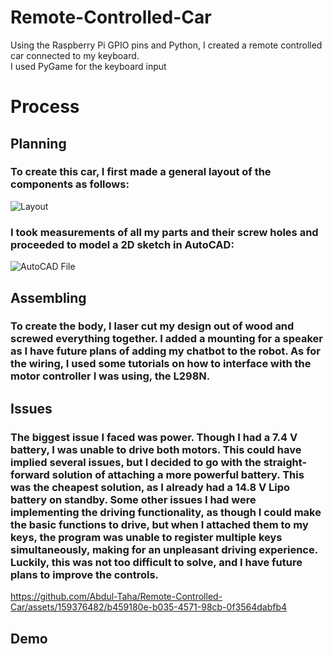 # Remote-Controlled-Car
Using the Raspberry Pi GPIO pins and Python, I created a remote controlled car connected to my keyboard.  
I used PyGame for the keyboard input
# Process
## Planning
### To create this car, I first made a general layout of the components as follows: 
![Layout](https://github.com/Abdul-Taha/Remote-Controlled-Car/assets/159376482/fcac7501-1324-468a-bbb3-0db8b3b0c474)
### I took measurements of all my parts and their screw holes and proceeded to model a 2D sketch in AutoCAD:
![AutoCAD File](https://github.com/Abdul-Taha/Remote-Controlled-Car/assets/159376482/758df620-05f2-4656-8d6b-f5be96cada5d)
## Assembling
### To create the body, I laser cut my design out of wood and screwed everything together. I added a mounting for a speaker as I have future plans of adding my chatbot to the robot. As for the wiring, I used some tutorials on how to interface with the motor controller I was using, the L298N.
## Issues
### The biggest issue I faced was power. Though I had a 7.4 V battery, I was unable to drive both motors. This could have implied several issues, but I decided to go with the straight-forward solution of attaching a more powerful battery. This was the cheapest solution, as I already had a 14.8 V Lipo battery on standby. Some other issues I had were implementing the driving functionality, as though I could make the basic functions to drive, but when I attached them to my keys, the program was unable to register multiple keys simultaneously, making for an unpleasant driving experience. Luckily, this was not too difficult to solve, and I have future plans to improve the controls.
https://github.com/Abdul-Taha/Remote-Controlled-Car/assets/159376482/b459180e-b035-4571-98cb-0f3564dabfb4
## Demo
